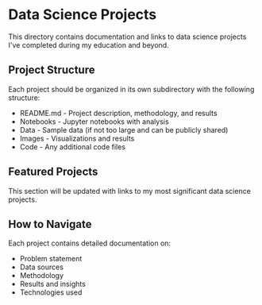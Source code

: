 # Data Science Projects

This directory contains documentation and links to data science projects I've completed during my education and beyond.

## Project Structure

Each project should be organized in its own subdirectory with the following structure:
- README.md - Project description, methodology, and results
- Notebooks - Jupyter notebooks with analysis
- Data - Sample data (if not too large and can be publicly shared)
- Images - Visualizations and results
- Code - Any additional code files

## Featured Projects

This section will be updated with links to my most significant data science projects.

## How to Navigate

Each project contains detailed documentation on:
- Problem statement
- Data sources
- Methodology
- Results and insights
- Technologies used